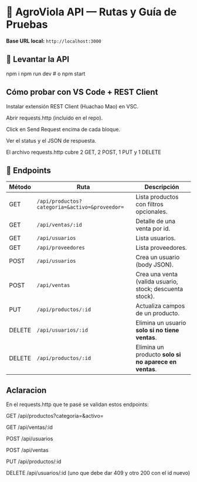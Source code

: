 # 🌾 AgroViola API — Rutas y Guía de Pruebas

**Base URL local:** `http://localhost:3000`  

## 🚀 Levantar la API
npm i
npm run dev   # o npm start

## Cómo probar  con VS Code + REST Client 

Instalar extensión REST Client (Huachao Mao) en VSC.

Abrir requests.http (incluido en el repo).

Click en Send Request encima de cada bloque.

Ver el status y el JSON de respuesta.

El archivo requests.http cubre 2 GET, 2 POST, 1 PUT y 1 DELETE


## 📌 Endpoints

| Método | Ruta                                           | Descripción                                                   |
|--------|-------------------------------------------------|---------------------------------------------------------------|
| GET    | `/api/productos?categoria=&activo=&proveedor=` | Lista productos con filtros opcionales.                      |
| GET    | `/api/ventas/:id`                              | Detalle de una venta por id.                                 |
| GET    | `/api/usuarios`                                | Lista usuarios.                                              |
| GET    | `/api/proveedores`                             | Lista proveedores.                                           |
| POST   | `/api/usuarios`                                | Crea un usuario (body JSON).                                 |
| POST   | `/api/ventas`                                  | Crea una venta (valida usuario, stock; descuenta stock).     |
| PUT    | `/api/productos/:id`                           | Actualiza campos de un producto.                             |
| DELETE | `/api/usuarios/:id`                            | Elimina un usuario **solo si no tiene ventas**.              |
| DELETE | `/api/productos/:id`                           | Elimina un producto **solo si no aparece en ventas**.        |


## Aclaracion
En el requests.http que te pasé se validan estos endpoints:

GET /api/productos?categoria=&activo=

GET /api/ventas/:id

POST /api/usuarios

POST /api/ventas

PUT /api/productos/:id

DELETE /api/usuarios/:id (uno que debe dar 409 y otro 200 con el id nuevo)